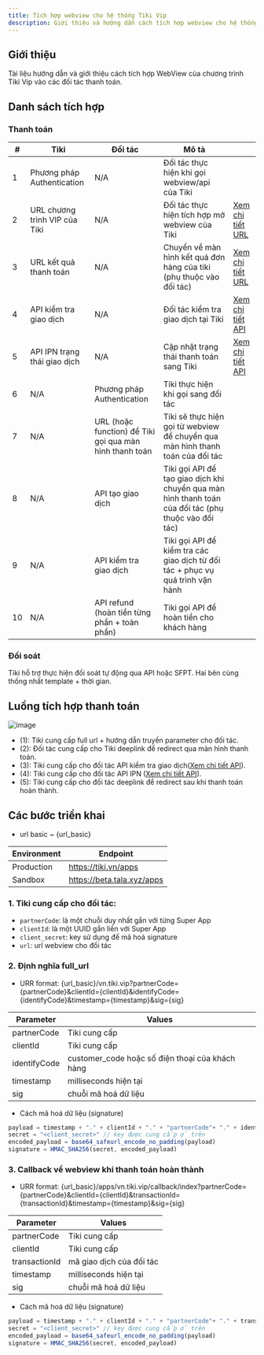 ```yaml
---
title: Tích hợp webview cho hệ thống Tiki Vip
description: Giới thiệu và hướng dẫn cách tích hợp webview cho hệ thống Tiki Vip
---
```


## Giới thiệu

Tài liệu hướng dẫn và giới thiệu cách tích hợp WebView của chương trình Tiki Vip vào các đối tác thanh toán.

## Danh sách tích hợp

### Thanh toán

| # | Tiki | Đối tác                              | Mô tả |  |
| --- | ----------- | ------------------------------------- |--- |--- |
| 1 | Phương pháp Authentication  | N/A | Đối tác thực hiện khi gọi webview/api của Tiki |  |
| 2 | URL chương trình VIP của Tiki | N/A | Đối tác thực hiện tích hợp mở webview của Tiki|  [Xem chi tiết URL](https://developers.tiki.vn/docs/sdk/webview-overview#2-%C4%91%E1%BB%8Bnh-ngh%C4%A9a-full_url)|
| 3 | URL kết quả thanh toán | N/A| Chuyển về màn hình kết quả đơn hàng của tiki   (phụ thuộc vào đối tác) |  [Xem chi tiết URL](https://developers.tiki.vn/docs/sdk/webview-overview#3-callback-v%E1%BB%81-webview-khi-thanh-to%C3%A1n-ho%C3%A0n-th%C3%A0nh) |
| 4 | API kiểm tra giao dịch | N/A | Đối tác kiểm tra giao dịch tại Tiki | [Xem chi tiết API](/docs/sdk/backend/ref#2-api-để-lấy-thông-tin-chi-tiết-của-transaction-trên-tiki) |
| 5 | API IPN trạng thái giao dịch | N/A | Cập nhật trạng thái thanh toán sang Tiki | [Xem chi tiết API](docs/sdk/backend/ref#1-api-nhận-ipn-từ-đối-tác) |
| 6 | N/A |  Phương pháp Authentication | Tiki thực hiện khi gọi sang đối tác | |
| 7 | N/A | URL (hoặc function) để Tiki gọi qua màn hình thanh toán | Tiki sẽ thực hiện gọi từ webview để chuyển qua màn hình thanh toán của đối tác | |
| 8 | N/A | API tạo giao dịch | Tiki gọi API để tạo giao dịch khi chuyển qua màn hình thanh toán của đối tác (phụ thuộc vào đối tác) | |
| 9 | N/A | API kiểm tra giao dịch | Tiki gọi API để kiểm tra các giao dịch từ đối tác + phục vụ quá trình vận hành | |
| 10 | N/A | API refund (hoàn tiền từng phần + toàn phần) | Tiki gọi API để hoàn tiền cho khách hàng | |

### Đối soát

Tiki hỗ trợ thực hiện đối soát tự động qua API hoặc SFPT. Hai bên cùng thống nhất template + thời gian.

## Luồng tích hợp thanh toán

![image](https://salt.tikicdn.com/ts/tiniapp/b8/75/ba/1ae7aec2b6e6184d77580fd5f1899695.jpg)

- (1): Tiki cung cấp full url + hướng dẫn truyền parameter cho đối tác.
- (2): Đối tác cung cấp cho Tiki deeplink để redirect qua màn hình thanh toán.
- (3): Tiki cung cấp cho đối tác API kiểm tra giao dịch([Xem chi tiết API](/docs/sdk/backend/ref#2-api-để-lấy-thông-tin-chi-tiết-của-transaction-trên-tiki)).
- (4): Tiki cung cấp cho đối tác API IPN ([Xem chi tiết API](docs/sdk/backend/ref#1-api-nhận-ipn-từ-đối-tác)). 
- (5): Tiki cung cấp cho đối tác deeplink để redirect sau khi thanh toán hoàn thành.

## Các bước triển khai

- url basic ~ {url_basic}

| Environment | Endpoint                              |
| ----------- | ------------------------------------- |
| Production  | https://tiki.vn/apps  |
| Sandbox     | https://beta.tala.xyz/apps |

### 1. Tiki cung cấp cho đối tác:

- `partnerCode`: là một chuỗi duy nhất gắn với từng Super App
- `clientId`: là một UUID gắn liền với Super App
- `client_secret`: key sử dụng để mã hoá signature
- `url`: url webview cho đối tác

### 2. Định nghĩa full_url

- URR format: {url_basic}/vn.tiki.vip?partnerCode={partnerCode}&clientId={clientId}&identifyCode={identifyCode}&timestamp={timestamp}&sig={sig}

| Parameter | Values |
| ----------- | ------------------------------------- |
| partnerCode | Tiki cung cấp |
| clientId | Tiki cung cấp |
| identifyCode | customer_code hoặc số điện thoại của khách hàng |
| timestamp | milliseconds hiện tại |
| sig | chuỗi mã hoá dữ liệu |

- Cách mã hoá dữ liệu (signature)

```javascript
payload = timestamp + "." + clientId + "." + "partnerCode"+ "." + identifyCode
secret = "<client_secret>" // key được cung cấp ở trên
encoded_payload = base64_safeurl_encode_no_padding(payload)
signature = HMAC_SHA256(secret, encoded_payload)
```

### 3. Callback về webview khi thanh toán hoàn thành

- URR format: {url_basic}/apps/vn.tiki.vip/callback/index?partnerCode={partnerCode}&clientId={clientId}&transactionId={transactionId}&timestamp={timestamp}&sig={sig}

| Parameter | Values |
| ----------- | ------------------------------------- |
| partnerCode | Tiki cung cấp |
| clientId | Tiki cung cấp |
| transactionId | mã giao dịch của đối tác |
| timestamp | milliseconds hiện tại |
| sig | chuỗi mã hoá dữ liệu |

- Cách mã hoá dữ liệu (signature)

```javascript
payload = timestamp + "." + clientId + "." + "partnerCode"+ "." + transactionId
secret = "<client_secret>" // key được cung cấp ở trên
encoded_payload = base64_safeurl_encode_no_padding(payload)
signature = HMAC_SHA256(secret, encoded_payload)
```